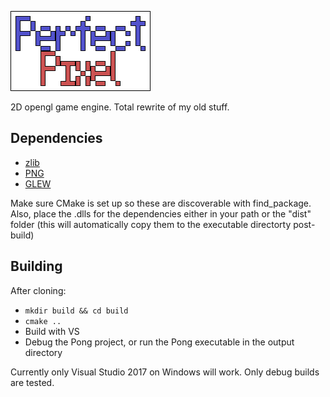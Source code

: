 ![PerfectPixel](dist/splash.png)

2D opengl game engine. Total rewrite of my old stuff.

## Dependencies
* [zlib](https://zlib.net/)
* [PNG](http://www.libpng.org/pub/png/)
* [GLEW](http://glew.sourceforge.net/)

Make sure CMake is set up so these are discoverable with find_package. Also, place the .dlls for the dependencies either in your path or the "dist" folder (this will automatically copy them to the executable directorty post-build)

## Building

After cloning:
* `mkdir build && cd build`
* `cmake ..`
* Build with VS
* Debug the Pong project, or run the Pong executable in the output directory

Currently only Visual Studio 2017 on Windows will work. Only debug builds are tested.
